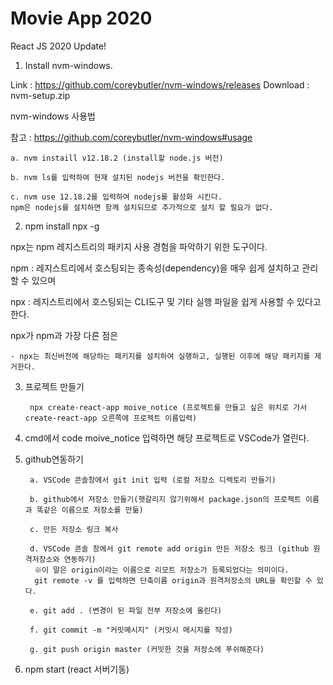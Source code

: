 # Movie App 2020

React JS 2020 Update!

1. Install nvm-windows.

Link : https://github.com/coreybutler/nvm-windows/releases
Download : nvm-setup.zip

nvm-windows 사용법

참고 : https://github.com/coreybutler/nvm-windows#usage


    a. nvm instaill v12.18.2 (install할 node.js 버전)

    b. nvm ls를 입력하여 현재 설치된 nodejs 버전을 확인한다.

    c. nvm use 12.18.2를 입력하여 nodejs를 활성화 시킨다. 
    npm은 nodejs를 설치하면 함께 설치되므로 추가적으로 설치 할 필요가 없다.

2. npm install npx -g

npx는 npm 레지스트리의 패키지 사용 경험을 파악하기 위한 도구이다.

npm : 레지스트리에서 호스팅되는 종속성(dependency)을 매우 쉽게 설치하고 관리할 수 있으며

npx : 레지스트리에서 호스팅되는 CLI도구 및 기타 실행 파일을 쉽게 사용할 수 있다고 한다.

npx가 npm과 가장 다른 점은

    - npx는 최신버전에 해당하는 패키지를 설치하여 실행하고, 실행된 이후에 해당 패키지를 제거한다.

3. 프로젝트 만들기

        npx create-react-app moive_notice (프로젝트를 만들고 싶은 위치로 가서 create-react-app 오른쪽에 프로젝트 이름입력)

4. cmd에서 code moive_notice 입력하면 해당 프로젝트로 VSCode가 열린다.

5. github연동하기

        a. VSCode 콘솔창에서 git init 입력 (로컬 저장소 디렉토리 만들기)

        b. github에서 저장소 만들기(헷갈리지 않기위해서 package.json의 프로젝트 이름과 똑같은 이름으로 저장소를 만듦)

        c. 만든 저장소 링크 복사

        d. VSCode 콘솔 창에서 git remote add origin 만든 저장소 링크 (github 원격저장소와 연동하기)
         ※이 말은 origin이라는 이름으로 리모트 저장소가 등록되었다는 의미이다.
         git remote -v 를 입력하면 단축이름 origin과 원격저장소의 URL을 확인할 수 있다.

        e. git add . (변경이 된 파일 전부 저장소에 올린다)

        f. git commit -m "커밋메시지" (커밋시 메시지를 작성)

        g. git push origin master (커밋한 것을 저장소에 푸쉬해준다)


6. npm start (react 서버기동)
  


